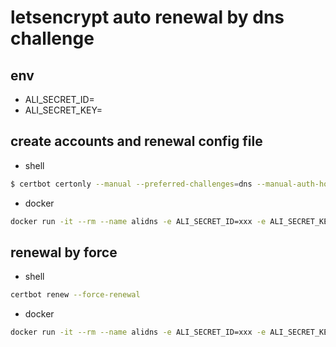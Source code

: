 # letsencrypt auto renewal by dns challenge

## env

* ALI_SECRET_ID=
* ALI_SECRET_KEY=

## create accounts and renewal config file

* shell

```bash
$ certbot certonly --manual --preferred-challenges=dns --manual-auth-hook /usr/src/app/authenticator.sh -d hub.digi-sky.com
```

* docker

```bash
docker run -it --rm --name alidns -e ALI_SECRET_ID=xxx -e ALI_SECRET_KEY=xxx -v /data/ssl/:/etc/letsencrypt/ hub.digi-sky.com/base/alidns:1.0.0 update hub.digi-sky.com
```

## renewal by force

* shell

```bash
certbot renew --force-renewal
```
* docker

```bash
docker run -it --rm --name alidns -e ALI_SECRET_ID=xxx -e ALI_SECRET_KEY=xxx -v /data/ssl/:/etc/letsencrypt/ hub.digi-sky.com/base/alidns:1.0.0
```
